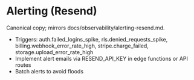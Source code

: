 # Alerting (Resend)

Canonical copy; mirrors docs/observability/alerting-resend.md.

- Triggers: auth.failed_logins_spike, rls.denied_requests_spike, billing.webhook_error_rate_high, stripe.charge_failed, storage.upload_error_rate_high
- Implement alert emails via RESEND_API_KEY in edge functions or API routes
- Batch alerts to avoid floods
